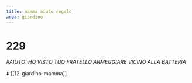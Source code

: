 ```yaml
---
title: mamma aiuto regalo
area: giardino
---
```

# 229
_#AIUTO: 
HO VISTO TUO FRATELLO ARMEGGIARE VICINO ALLA BATTERIA_

⬇️ [[12-giardino-mamma]] 
